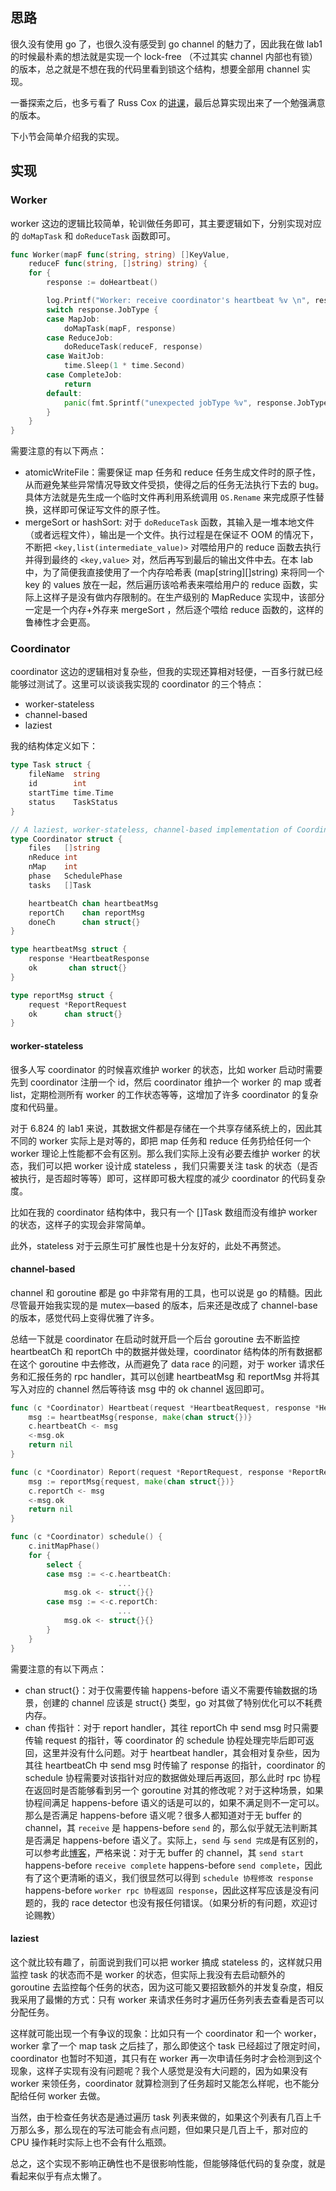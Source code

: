## 思路

很久没有使用 go 了，也很久没有感受到 go channel 的魅力了，因此我在做 lab1 的时候最朴素的想法就是实现一个 lock-free （不过其实 channel 内部也有锁）的版本，总之就是不想在我的代码里看到锁这个结构，想要全部用 channel 实现。

一番探索之后，也多亏看了 Russ Cox 的[讲课](https://www.youtube.com/watch?v=IdCbMO0Ey9I&feature=youtu.be)，最后总算实现出来了一个勉强满意的版本。

下小节会简单介绍我的实现。

## 实现

### Worker

worker 这边的逻辑比较简单，轮训做任务即可，其主要逻辑如下，分别实现对应的 `doMapTask` 和 `doReduceTask` 函数即可。

```Go
func Worker(mapF func(string, string) []KeyValue,
	reduceF func(string, []string) string) {
	for {
		response := doHeartbeat()

		log.Printf("Worker: receive coordinator's heartbeat %v \n", response)
		switch response.JobType {
		case MapJob:
			doMapTask(mapF, response)
		case ReduceJob:
			doReduceTask(reduceF, response)
		case WaitJob:
			time.Sleep(1 * time.Second)
		case CompleteJob:
			return
		default:
			panic(fmt.Sprintf("unexpected jobType %v", response.JobType))
		}
	}
}
```

需要注意的有以下两点：
* atomicWriteFile：需要保证 map 任务和 reduce 任务生成文件时的原子性，从而避免某些异常情况导致文件受损，使得之后的任务无法执行下去的 bug。具体方法就是先生成一个临时文件再利用系统调用 `OS.Rename` 来完成原子性替换，这样即可保证写文件的原子性。
* mergeSort or hashSort: 对于 `doReduceTask` 函数，其输入是一堆本地文件（或者远程文件），输出是一个文件。执行过程是在保证不 OOM 的情况下，不断把 `<key,list(intermediate_value)>` 对喂给用户的 reduce 函数去执行并得到最终的 `<key,value>` 对，然后再写到最后的输出文件中去。在本 lab 中，为了简便我直接使用了一个内存哈希表 (map[string][]string) 来将同一个 key 的 values 放在一起，然后遍历该哈希表来喂给用户的 reduce 函数，实际上这样子是没有做内存限制的。在生产级别的 MapReduce 实现中，该部分一定是一个内存+外存来 mergeSort ，然后逐个喂给 reduce 函数的，这样的鲁棒性才会更高。

### Coordinator
coordinator 这边的逻辑相对复杂些，但我的实现还算相对轻便，一百多行就已经能够过测试了。这里可以谈谈我实现的 coordinator 的三个特点：
* worker-stateless
* channel-based 
* laziest

我的结构体定义如下：
```Go
type Task struct {
	fileName  string
	id        int
	startTime time.Time
	status    TaskStatus
}

// A laziest, worker-stateless, channel-based implementation of Coordinator
type Coordinator struct {
	files   []string
	nReduce int
	nMap    int
	phase   SchedulePhase
	tasks   []Task

	heartbeatCh chan heartbeatMsg
	reportCh    chan reportMsg
	doneCh      chan struct{}
}

type heartbeatMsg struct {
	response *HeartbeatResponse
	ok       chan struct{}
}

type reportMsg struct {
	request *ReportRequest
	ok      chan struct{}
}
```

#### worker-stateless

很多人写 coordinator 的时候喜欢维护 worker 的状态，比如 worker 启动时需要先到 coordinator 注册一个 id，然后 coordinator 维护一个 worker 的 map 或者 list，定期检测所有 worker 的工作状态等等，这增加了许多 coordinator 的复杂度和代码量。

对于 6.824 的 lab1 来说，其数据文件都是存储在一个共享存储系统上的，因此其不同的 worker 实际上是对等的，即把 map 任务和 reduce 任务扔给任何一个 worker 理论上性能都不会有区别。那么我们实际上没有必要去维护 worker 的状态，我们可以把 worker 设计成 stateless ，我们只需要关注 task 的状态（是否被执行，是否超时等等）即可，这样即可极大程度的减少 coordinator 的代码复杂度。

比如在我的 coordinator 结构体中，我只有一个 []Task 数组而没有维护 worker 的状态，这样子的实现会非常简单。

此外，stateless 对于云原生可扩展性也是十分友好的，此处不再赘述。

#### channel-based

channel 和 goroutine 都是 go 中非常有用的工具，也可以说是 go 的精髓。因此尽管最开始我实现的是 mutex—based 的版本，后来还是改成了 channel-base 的版本，感觉代码上变得优雅了许多。

总结一下就是 coordinator 在启动时就开启一个后台 goroutine 去不断监控 heartbeatCh 和 reportCh 中的数据并做处理，coordinator 结构体的所有数据都在这个 goroutine 中去修改，从而避免了 data race 的问题，对于 worker 请求任务和汇报任务的 rpc handler，其可以创建 heartbeatMsg 和 reportMsg 并将其写入对应的 channel 然后等待该 msg 中的 ok channel 返回即可。

```Go
func (c *Coordinator) Heartbeat(request *HeartbeatRequest, response *HeartbeatResponse) error {
	msg := heartbeatMsg{response, make(chan struct{})}
	c.heartbeatCh <- msg
	<-msg.ok
	return nil
}

func (c *Coordinator) Report(request *ReportRequest, response *ReportResponse) error {
	msg := reportMsg{request, make(chan struct{})}
	c.reportCh <- msg
	<-msg.ok
	return nil
}

func (c *Coordinator) schedule() {
	c.initMapPhase()
	for {
		select {
		case msg := <-c.heartbeatCh:
                        ...
			msg.ok <- struct{}{}
		case msg := <-c.reportCh:
                        ...
			msg.ok <- struct{}{}
		}
	}
}
```

需要注意的有以下两点：
* chan struct{}：对于仅需要传输 happens-before 语义不需要传输数据的场景，创建的 channel 应该是 struct{} 类型，go 对其做了特别优化可以不耗费内存。
* chan 传指针：对于 report handler，其往 reportCh 中 send msg 时只需要传输 request 的指针，等 coordinator 的 schedule 协程处理完毕后即可返回，这里并没有什么问题。对于 heartbeat handler，其会相对复杂些，因为其往 heartbeatCh 中 send msg 时传输了 response 的指针，coordinator 的 schedule 协程需要对该指针对应的数据做处理后再返回，那么此时 rpc 协程在返回时是否能够看到另一个 goroutine 对其的修改呢？对于这种场景，如果协程间满足 happens-before 语义的话是可以的，如果不满足则不一定可以。那么是否满足 happens-before 语义呢？很多人都知道对于无 buffer 的 channel，其 `receive` 是 happens-before `send` 的，那么似乎就无法判断其是否满足 happens-before 语义了。实际上，`send` 与 `send 完成`是有区别的，可以参考此[博客](https://studygolang.com/articles/14129)，严格来说：对于无 buffer 的 channel，其 `send start` happens-before `receive complete` happens-before `send complete`，因此有了这个更清晰的语义，我们很显然可以得到 `schedule 协程修改 response` happens-before `worker rpc 协程返回 response`，因此这样写应该是没有问题的，我的 race detector 也没有报任何错误。（如果分析的有问题，欢迎讨论赐教）

#### laziest

这个就比较有趣了，前面说到我们可以把 worker 搞成 stateless 的，这样就只用监控 task 的状态而不是 worker 的状态，但实际上我没有去启动额外的 goroutine 去监控每个任务的状态，因为这可能又要招致额外的并发复杂度，相反我采用了最懒的方式：只有 worker 来请求任务时才遍历任务列表去查看是否可以分配任务。

这样就可能出现一个有争议的现象：比如只有一个 coordinator 和一个 worker，worker 拿了一个 map task 之后挂了，那么即使这个 task 已经超过了限定时间，coordinator 也暂时不知道，其只有在 worker 再一次申请任务时才会检测到这个现象，这样子实现有没有问题呢？我个人感觉是没有大问题的，因为如果没有 worker 来领任务，coordinator 就算检测到了任务超时又能怎么样呢，也不能分配给任何 worker 去做。

当然，由于检查任务状态是通过遍历 task 列表来做的，如果这个列表有几百上千万那么多，那么现在的写法可能会有点问题，但如果只是几百上千，那对应的 CPU 操作耗时实际上也不会有什么瓶颈。

总之，这个实现不影响正确性也不是很影响性能，但能够降低代码的复杂度，就是看起来似乎有点太懒了。
